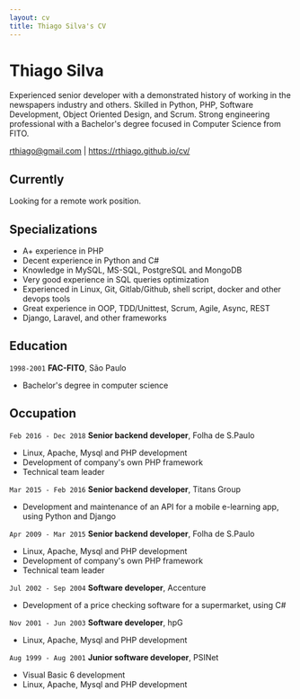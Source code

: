 ```yaml
---
layout: cv
title: Thiago Silva's CV
---
```


# Thiago Silva


Experienced senior developer with a demonstrated history of working in the
newspapers industry and others. Skilled in Python, PHP, Software Development,
Object Oriented Design, and Scrum. Strong engineering professional with a
Bachelor's degree focused in Computer Science from FITO.


<div id="webaddress">
<a href="mailto:rthiago@gmail.com">rthiago@gmail.com</a>
|
<a href="https://rthiago.github.io/cv/">https://rthiago.github.io/cv/</a>
</div>


## Currently

Looking for a remote work position.

## Specializations

- A+ experience in PHP
- Decent experience in Python and C#
- Knowledge in MySQL, MS-SQL, PostgreSQL and MongoDB
- Very good experience in SQL queries optimization
- Experienced in Linux, Git, Gitlab/Github, shell script, docker and other devops tools
- Great experience in OOP, TDD/Unittest, Scrum, Agile, Async, REST
- Django, Laravel, and other frameworks



## Education

`1998-2001`
__FAC-FITO__, São Paulo

- Bachelor's degree in computer science



## Occupation


`Feb 2016 - Dec 2018`
__Senior backend developer__, Folha de S.Paulo

- Linux, Apache, Mysql and PHP development
- Development of company's own PHP framework
- Technical team leader


`Mar 2015 - Feb 2016`
__Senior backend developer__, Titans Group

- Development and maintenance of an API for a mobile e-learning app, using
Python and Django


`Apr 2009 - Mar 2015`
__Senior backend developer__, Folha de S.Paulo

- Linux, Apache, Mysql and PHP development
- Development of company's own PHP framework
- Technical team leader


`Jul 2002 - Sep 2004`
__Software developer__, Accenture

- Development of a price checking software for a supermarket, using C#


`Nov 2001 - Jun 2003`
__Software developer__, hpG

- Linux, Apache, Mysql and PHP development


`Aug 1999 - Aug 2001`
__Junior software developer__, PSINet

- Visual Basic 6 development
- Linux, Apache, Mysql and PHP development



<!-- ### Footer

Last updated: Feb 2019 -->


